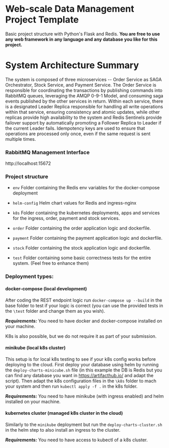 # Web-scale Data Management Project Template

Basic project structure with Python's Flask and Redis. 
**You are free to use any web framework in any language and any database you like for this project.**

# System Architecture Summary

The system is composed of three microservices -- Order Service as SAGA Orchestrator, Stock Service, and Payment Service. The Order Service is responsible for coordinating the transactions by publishing commands into RabbitMQ queues, leveraging the AMQP 0-9-1 Model, and consuming saga events published by the other services in return. Within each service, there is a designated Leader Replica responsible for handling all write operations within that service, ensuring consistency and atomic updates, while other replicas provide high availability to the system and Redis Sentinels provide failover support by automatically promoting a Follower Replica to Leader if the current Leader fails. Idempotency keys are used to ensure that operations are processed only once, even if the same request is sent multiple times.

### RabbitMQ Management Interface
http://localhost:15672

### Project structure

* `env`
    Folder containing the Redis env variables for the docker-compose deployment
    
* `helm-config` 
   Helm chart values for Redis and ingress-nginx
        
* `k8s`
    Folder containing the kubernetes deployments, apps and services for the ingress, order, payment and stock services.
    
* `order`
    Folder containing the order application logic and dockerfile. 
    
* `payment`
    Folder containing the payment application logic and dockerfile. 

* `stock`
    Folder containing the stock application logic and dockerfile. 

* `test`
    Folder containing some basic correctness tests for the entire system. (Feel free to enhance them)

### Deployment types:

#### docker-compose (local development)

After coding the REST endpoint logic run `docker-compose up --build` in the base folder to test if your logic is correct
(you can use the provided tests in the `\test` folder and change them as you wish). 

***Requirements:*** You need to have docker and docker-compose installed on your machine. 

K8s is also possible, but we do not require it as part of your submission. 

#### minikube (local k8s cluster)

This setup is for local k8s testing to see if your k8s config works before deploying to the cloud. 
First deploy your database using helm by running the `deploy-charts-minicube.sh` file (in this example the DB is Redis 
but you can find any database you want in https://artifacthub.io/ and adapt the script). Then adapt the k8s configuration files in the
`\k8s` folder to mach your system and then run `kubectl apply -f .` in the k8s folder. 

***Requirements:*** You need to have minikube (with ingress enabled) and helm installed on your machine.

#### kubernetes cluster (managed k8s cluster in the cloud)

Similarly to the `minikube` deployment but run the `deploy-charts-cluster.sh` in the helm step to also install an ingress to the cluster. 

***Requirements:*** You need to have access to kubectl of a k8s cluster.
